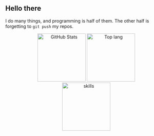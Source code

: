 ## Hello there

I do many things, and programming is half of them. The other half is forgetting to `git push` my repos.
<div align="center">
  <img src="https://github-stats-rho-eight.vercel.app/api?username=a-usr&card_width=300&custom_title=Activity&theme=highcontrast&include_all_commits=true&hide=prs&show=prs_merged&show_icons=true&rank_icon=percentile&exclude_repo=github-stats,maxguuse,dotfiles,linux-setup" height="150" alt="GitHub Stats">
  <img src="https://github-stats-rho-eight.vercel.app/api/top-langs/?username=a-usr&layout=compact&langs_count=4&theme=highcontrast&exclude_repo=a-usr&hide=Dockerfile,CMake" height="150" alt="Top lang">
</div>
<div align="center">
  <img src="https://skillicons.dev/icons?i=rust,cs,dotnet,python,bash,powershell,vscodium,neovim,emacs,windows,nix,arch&perline=6" height="150" alt="skills">
</div>
<!--
**a-usr/a-usr** is a ✨ _special_ ✨ repository because its `README.md` (this file) appears on your GitHub profile.

Here are some ideas to get you started:

- 🔭 I’m currently working on ...
- 🌱 I’m currently learning ...
- 👯 I’m looking to collaborate on ...
- 🤔 I’m looking for help with ...
- 💬 Ask me about ...
- 📫 How to reach me: ...
- 😄 Pronouns: ...
- ⚡ Fun fact: ...
-->
